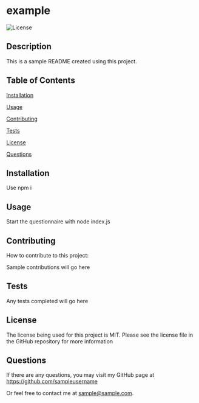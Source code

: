 
  
  # example
  ![License](https://img.shields.io/badge/License-MIT-skyblue.svg)

  ## Description

  This is a sample README created using this project.

  ## Table of Contents

  [Installation](#installation)

  [Usage](#usage)

  [Contributing](#contributing)

  [Tests](#tests)

  [License](#license)

  [Questions](#questions)

  ## Installation
  
  Use npm i

  ## Usage

  Start the questionnaire with node index.js

  ## Contributing

  How to contribute to this project:

  
  Sample contributions will go here

  ## Tests

  Any tests completed will go here
  
    
## License
    
    
The license being used for this project is MIT. Please see the license file in the GitHub repository for more information
  
  ## Questions

  If there are any questions, you may visit my GitHub page at
  https://github.com/sampleusername

  Or feel free to contact me at sample@sample.com.